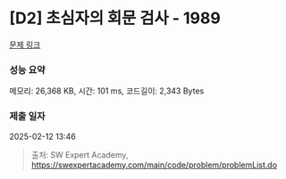 # [D2] 초심자의 회문 검사 - 1989 

[문제 링크](https://swexpertacademy.com/main/code/problem/problemDetail.do?contestProbId=AV5PyTLqAf4DFAUq) 

### 성능 요약

메모리: 26,368 KB, 시간: 101 ms, 코드길이: 2,343 Bytes

### 제출 일자

2025-02-12 13:46



> 출처: SW Expert Academy, https://swexpertacademy.com/main/code/problem/problemList.do